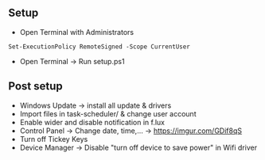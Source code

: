 ## Setup
- Open Terminal with Administrators
```
Set-ExecutionPolicy RemoteSigned -Scope CurrentUser
```
- Open Terminal -> Run setup.ps1

## Post setup
- Windows Update -> install all update & drivers
- Import files in task-scheduler/ & change user account
- Enable wider and disable notification in f.lux
- Control Panel -> Change date, time,... -> https://imgur.com/GDif8qS
- Turn off Tickey Keys
- Device Manager -> Disable "turn off device to save power" in Wifi driver
